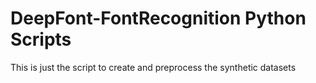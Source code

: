 # DeepFont-FontRecognition Python Scripts
This is just the script to create and preprocess the synthetic datasets
